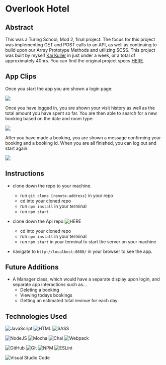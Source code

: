 # Overlook Hotel

## Abstract

This was a Turing School, Mod 2, final project. The focus for this project was implementing GET and POST calls to an API, as well as continuing to build upon our Array Prototype Methods and utilizing SCSS. This project was built by myself [Kai Kuller](https://github.com/kavakai) in just under a week, or a total of approximately 40hrs. You can find the original project specs [HERE](https://frontend.turing.edu/projects/overlook.html).

## App Clips

Once you start the app you are shown a login page:

![](https://media.giphy.com/media/vRNd94ONJvmsBCEhij/giphy.gif)

Once you have logged in, you are shown your visit history as well as the total amount you have spent so far. You are then able to search for a new booking based on the date and room type:

![](https://media.giphy.com/media/GcqtVlWtddo8ozpJtW/giphy.gif)

After you have made a booking, you are shown a message confirming your booking and a booking id. When you are all finished, you can log out and start again:

![](https://media.giphy.com/media/GnIpHQV2tctNPL39gR/giphy.gif)

## Instructions 

- clone down the repo to your machine.
    - run `git clone [remote-address]` in your repo
    - cd into your cloned repo
    - run `npm install` in your terminal
    - run `npm start` 
    
- clone down the Api repo ![HERE](https://github.com/turingschool-examples/overlook-api)
    - cd into your cloned repo
    - run `npm install` in your terminal
    - run `npm start` in your terminal to start the server on your machine
    
- navigate to `http://localhost:8080/` in your browser to see the app.

## Future Additions

- A Manager class, which would have a separate display upon login, and separate app interactions such as...
    - Deleting a booking
    - Viewing todays bookings
    - Getting an estimated total revinue for each day

## Technologies Used

![JavaScript](https://img.shields.io/badge/JavaScript-F7DF1E?style=for-the-badge&logo=javascript&logoColor=black)
![HTML](https://img.shields.io/badge/HTML5-E34F26?style=for-the-badge&logo=html5&logoColor=white)
![SASS](https://img.shields.io/badge/Sass-CC6699?style=for-the-badge&logo=sass&logoColor=white)

![NodeJS](https://img.shields.io/badge/node.js-6DA55F?style=for-the-badge&logo=node.js&logoColor=white)
![Mocha](https://img.shields.io/badge/Mocha-8D6748?style=for-the-badge&logo=Mocha&logoColor=white)
![Chai](https://img.shields.io/badge/chai-A30701?style=for-the-badge&logo=chai&logoColor=white)
![Webpack](https://img.shields.io/badge/Webpack-8DD6F9?style=for-the-badge&logo=Webpack&logoColor=white)

![GitHub](https://img.shields.io/badge/github-%23121011.svg?style=for-the-badge&logo=github&logoColor=white)
![Git](https://img.shields.io/badge/git-%23F05033.svg?style=for-the-badge&logo=git&logoColor=white)
![NPM](https://img.shields.io/badge/NPM-%23000000.svg?style=for-the-badge&logo=npm&logoColor=white)
![ESLint](https://img.shields.io/badge/ESLint-4B3263?style=for-the-badge&logo=eslint&logoColor=white)

![Visual Studio Code](https://img.shields.io/badge/Visual%20Studio%20Code-0078d7.svg?style=for-the-badge&logo=visual-studio-code&logoColor=white)
